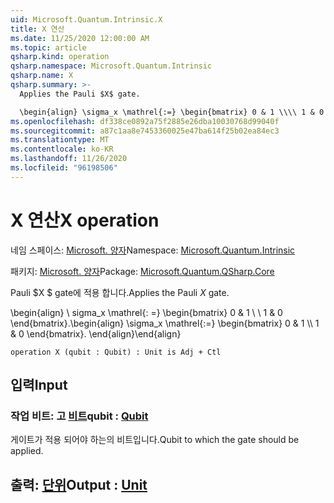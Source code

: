 ```yaml
---
uid: Microsoft.Quantum.Intrinsic.X
title: X 연산
ms.date: 11/25/2020 12:00:00 AM
ms.topic: article
qsharp.kind: operation
qsharp.namespace: Microsoft.Quantum.Intrinsic
qsharp.name: X
qsharp.summary: >-
  Applies the Pauli $X$ gate.

  \begin{align} \sigma_x \mathrel{:=} \begin{bmatrix} 0 & 1 \\\\ 1 & 0 \end{bmatrix}. \end{align}
ms.openlocfilehash: df338ce0892a75f2885e26dba10030768d99040f
ms.sourcegitcommit: a87c1aa8e7453360025e47ba614f25b02ea84ec3
ms.translationtype: MT
ms.contentlocale: ko-KR
ms.lasthandoff: 11/26/2020
ms.locfileid: "96198506"
---
```

# <a name="x-operation"></a><span data-ttu-id="194e7-102">X 연산</span><span class="sxs-lookup"><span data-stu-id="194e7-102">X operation</span></span>

<span data-ttu-id="194e7-103">네임 스페이스: [Microsoft. 양자](xref:Microsoft.Quantum.Intrinsic)</span><span class="sxs-lookup"><span data-stu-id="194e7-103">Namespace: [Microsoft.Quantum.Intrinsic](xref:Microsoft.Quantum.Intrinsic)</span></span>

<span data-ttu-id="194e7-104">패키지: [Microsoft. 양자](https://nuget.org/packages/Microsoft.Quantum.QSharp.Core)</span><span class="sxs-lookup"><span data-stu-id="194e7-104">Package: [Microsoft.Quantum.QSharp.Core](https://nuget.org/packages/Microsoft.Quantum.QSharp.Core)</span></span>


<span data-ttu-id="194e7-105">Pauli $X $ gate에 적용 합니다.</span><span class="sxs-lookup"><span data-stu-id="194e7-105">Applies the Pauli $X$ gate.</span></span>

<span data-ttu-id="194e7-106">\begin{align} \ sigma_x \mathrel{: =} \begin{bmatrix} 0 & 1 \\ \\ 1 & 0 \end{bmatrix}.</span><span class="sxs-lookup"><span data-stu-id="194e7-106">\begin{align} \sigma_x \mathrel{:=} \begin{bmatrix} 0 & 1 \\\\ 1 & 0 \end{bmatrix}.</span></span>
<span data-ttu-id="194e7-107">\end{align}</span><span class="sxs-lookup"><span data-stu-id="194e7-107">\end{align}</span></span>

```qsharp
operation X (qubit : Qubit) : Unit is Adj + Ctl
```


## <a name="input"></a><span data-ttu-id="194e7-108">입력</span><span class="sxs-lookup"><span data-stu-id="194e7-108">Input</span></span>

### <a name="qubit--qubit"></a><span data-ttu-id="194e7-109">작업 비트: 고 [비트](xref:microsoft.quantum.lang-ref.qubit)</span><span class="sxs-lookup"><span data-stu-id="194e7-109">qubit : [Qubit](xref:microsoft.quantum.lang-ref.qubit)</span></span>

<span data-ttu-id="194e7-110">게이트가 적용 되어야 하는의 비트입니다.</span><span class="sxs-lookup"><span data-stu-id="194e7-110">Qubit to which the gate should be applied.</span></span>



## <a name="output--unit"></a><span data-ttu-id="194e7-111">출력: [단위](xref:microsoft.quantum.lang-ref.unit)</span><span class="sxs-lookup"><span data-stu-id="194e7-111">Output : [Unit](xref:microsoft.quantum.lang-ref.unit)</span></span>

